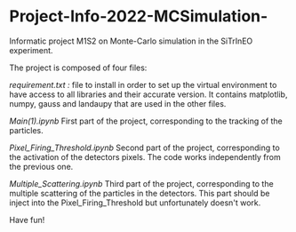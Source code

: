 # Project-Info-2022-MCSimulation-
Informatic project M1S2 on Monte-Carlo simulation in the SiTrInEO experiment.

The project is composed of four files:
  
  *requirement.txt :*
 file to install in order to set up the virtual environment to have access to all libraries and their accurate version. It contains matplotlib,  numpy, gauss and   landaupy that are used in the other files.

  *Main(1).ipynb*
First part of the project, corresponding to the tracking of the particles.
 
  *Pixel_Firing_Threshold.ipynb*
Second part of the project, corresponding to the activation of the detectors pixels. The code works independently from the previous one.
 
  *Multiple_Scattering.ipynb*
Third part of the project, corresponding to the multiple scattering of the particles in the detectors. This part should be inject into the Pixel_Firing_Threshold but unfortunately doesn't work. 

Have fun!
